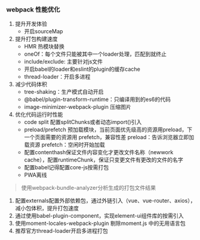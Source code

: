 ### webpack 性能优化
1. 提升开发体验
   - 开启sourceMap
2. 提升打包构建速度
   - HMR 热模块替换
   - oneOf：每个文件只能被其中一个loader处理，匹配到就终止
   - include/exclude: 主要针对js文件
   - 开启babel的loader和eslint的plugin的缓存cache
   - thread-loader：开启多进程
3. 减少代码体积
   - tree-shaking：生产模式自动开启
   - @babel/plugin-transform-runtime：只编译用到的es6的代码
   - image-minimizer-webpack-plugin 压缩图片
4. 优化代码运行时性能
   - code split 配置splitChunks或者动态import()引入
   - preload/prefetch 预加载模块，当前页面优先级高的资源用preload，下一个页面需要的资源用 prefetch，兼容性差
     preload：告诉浏览器立即加载资源
     prefetch：空闲时开始加载
   - 配置contenthash保证文件内容变化才更改文件名称（newwork cache），配置runtimeChunk，保证只变更文件有更改的文件的名字
   - 配置babel记得配置core-js按需打包
   - PWA离线
   
> 使用webpack-bundle-analyzer分析生成的打包文件结果
1. 配置externals配置外部依赖包，通过外链引入（vue、vue-router、axios），减小包体积，提升打包速度
2. 通过使用babel-plugin-component，实现element-ui组件库的按需引入
3. 使用moment-locales-webpack-plugin 剔除moment.js 中的无用语言包
4. 推荐官方thread-loader开启多进程打包